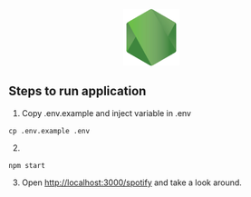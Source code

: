 <p align="center"><a href="https://nodejs.org/en/" target="_blank"><img src="https://raw.githubusercontent.com/github/explore/80688e429a7d4ef2fca1e82350fe8e3517d3494d/topics/nodejs/nodejs.png" width="100"></a></p>

## Steps to run application

1. Copy .env.example and inject variable in .env
```
cp .env.example .env 
```
2. 
```
npm start
```
3. Open [http://localhost:3000/spotify](http://localhost:3000/spotify) and take a look around.
